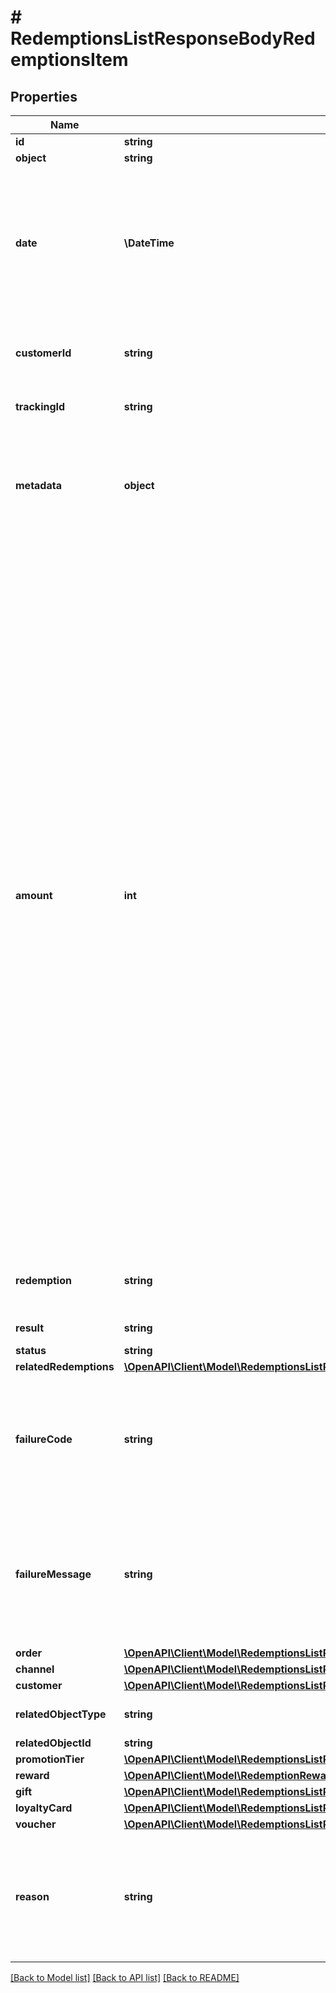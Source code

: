 # # RedemptionsListResponseBodyRedemptionsItem

## Properties

Name | Type | Description | Notes
------------ | ------------- | ------------- | -------------
**id** | **string** |  | [optional]
**object** | **string** |  | [optional]
**date** | **\DateTime** | Timestamp representing the date and time when the object was created. The value is shown in the ISO 8601 format. | [optional]
**customerId** | **string** | Unique customer ID of the redeeming customer. | [optional]
**trackingId** | **string** | Hashed customer source ID. | [optional]
**metadata** | **object** | The metadata object stores all custom attributes assigned to the redemption. | [optional]
**amount** | **int** | For gift cards, this is a positive integer in the smallest currency unit (e.g. 100 cents for $1.00) representing the number of redeemed credits. For loyalty cards, this is the number of loyalty points used in the transaction. and For gift cards, this represents the number of the credits restored to the card in the rolledback redemption. The number is a negative integer in the smallest currency unit, e.g. -100 cents for $1.00 added back to the card. For loyalty cards, this represents the number of loyalty points restored to the card in the rolledback redemption. The number is a negative integer. | [optional]
**redemption** | **string** | Unique redemption ID of the parent redemption. | [optional]
**result** | **string** | Redemption result. | [optional]
**status** | **string** |  | [optional]
**relatedRedemptions** | [**\OpenAPI\Client\Model\RedemptionsListResponseBodyRedemptionsItemRelatedRedemptions**](RedemptionsListResponseBodyRedemptionsItemRelatedRedemptions.md) |  | [optional]
**failureCode** | **string** | If the result is &#x60;FAILURE&#x60;, this parameter will provide a generic reason as to why the redemption failed. | [optional]
**failureMessage** | **string** | If the result is &#x60;FAILURE&#x60;, this parameter will provide a more expanded reason as to why the redemption failed. | [optional]
**order** | [**\OpenAPI\Client\Model\RedemptionsListResponseBodyRedemptionsItemOrder**](RedemptionsListResponseBodyRedemptionsItemOrder.md) |  | [optional]
**channel** | [**\OpenAPI\Client\Model\RedemptionsListResponseBodyRedemptionsItemChannel**](RedemptionsListResponseBodyRedemptionsItemChannel.md) |  | [optional]
**customer** | [**\OpenAPI\Client\Model\RedemptionsListResponseBodyRedemptionsItemCustomer**](RedemptionsListResponseBodyRedemptionsItemCustomer.md) |  | [optional]
**relatedObjectType** | **string** | Defines the related object. | [optional]
**relatedObjectId** | **string** |  | [optional]
**promotionTier** | [**\OpenAPI\Client\Model\RedemptionsListResponseBodyRedemptionsItemPromotionTier**](RedemptionsListResponseBodyRedemptionsItemPromotionTier.md) |  | [optional]
**reward** | [**\OpenAPI\Client\Model\RedemptionRewardResult**](RedemptionRewardResult.md) |  | [optional]
**gift** | [**\OpenAPI\Client\Model\RedemptionsListResponseBodyRedemptionsItemGift**](RedemptionsListResponseBodyRedemptionsItemGift.md) |  | [optional]
**loyaltyCard** | [**\OpenAPI\Client\Model\RedemptionsListResponseBodyRedemptionsItemLoyaltyCard**](RedemptionsListResponseBodyRedemptionsItemLoyaltyCard.md) |  | [optional]
**voucher** | [**\OpenAPI\Client\Model\RedemptionsListResponseBodyRedemptionsItemVoucher**](RedemptionsListResponseBodyRedemptionsItemVoucher.md) |  | [optional]
**reason** | **string** | System generated cause for the redemption being invalid in the context of the provided parameters. | [optional]

[[Back to Model list]](../../README.md#models) [[Back to API list]](../../README.md#endpoints) [[Back to README]](../../README.md)
